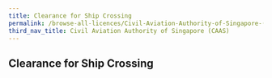 ```yaml
---
title: Clearance for Ship Crossing
permalink: /browse-all-licences/Civil-Aviation-Authority-of-Singapore-(CAAS)/
third_nav_title: Civil Aviation Authority of Singapore (CAAS)
---
```

## Clearance for Ship Crossing
